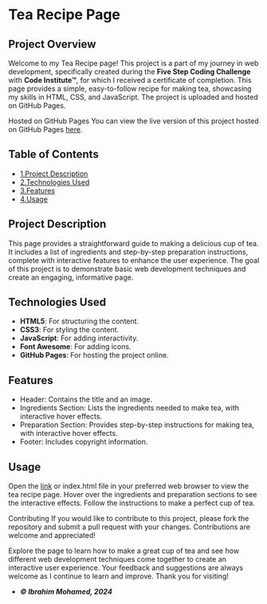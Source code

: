 # Tea Recipe Page
## Project Overview
Welcome to my Tea Recipe page! This project is a part of my journey in web development, specifically created during the **Five Step Coding Challenge** with **Code Institute™**, for which I received a certificate of completion. This page provides a simple, easy-to-follow recipe for making tea, showcasing my skills in HTML, CSS, and JavaScript. The project is uploaded and hosted on GitHub Pages.

Hosted on GitHub Pages
You can view the live version of this project hosted on GitHub Pages [here](https://ibrahimakmohamed.github.io/Tea/).

## Table of Contents
- [1.Project Description](#Project-Description)
- [2.Technologies Used](#Technologies-Used)
- [3.Features](#Features)
- [4.Usage](#Usage)

## Project Description
This page provides a straightforward guide to making a delicious cup of tea. It includes a list of ingredients and step-by-step preparation instructions, complete with interactive features to enhance the user experience. The goal of this project is to demonstrate basic web development techniques and create an engaging, informative page.

## Technologies Used
- **HTML5**: For structuring the content.
- **CSS3**: For styling the content.
- **JavaScript**: For adding interactivity.
- **Font Awesome**: For adding icons.
- **GitHub Pages**: For hosting the project online.

## Features
- Header: Contains the title and an image.
- Ingredients Section: Lists the ingredients needed to make tea, with interactive hover effects.
- Preparation Section: Provides step-by-step instructions for making tea, with interactive hover effects.
- Footer: Includes copyright information.

## Usage
Open the [link](https://ibrahimakmohamed.github.io/Tea/) or index.html file in your preferred web browser to view the tea recipe page. Hover over the ingredients and preparation sections to see the interactive effects. Follow the instructions to make a perfect cup of tea.

Contributing
If you would like to contribute to this project, please fork the repository and submit a pull request with your changes. Contributions are welcome and appreciated!

Explore the page to learn how to make a great cup of tea and see how different web development techniques come together to create an interactive user experience. Your feedback and suggestions are always welcome as I continue to learn and improve. Thank you for visiting!
- ***© Ibrahim Mohamed, 2024***







